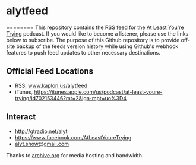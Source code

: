# alytfeed
========
This repository contains the RSS feed for the [At Least You're Trying](http://gtradio.net/alyt) podcast.
If you would like to become a listener, please use the links below to subscribe.
The purpose of this Github repository is to provide off-site backup of the feeds version history while using Github's webhook features to push feed updates to other necessary destinations.


## Official Feed Locations
- RSS, www.kaplon.us/alytfeed
- iTunes, https://itunes.apple.com/us/podcast/at-least-youre-trying/id702153446?mt=2&ign-mpt=uo%3D4



## Interact
- http://gtradio.net/alyt
- https://www.facebook.com/AtLeastYoureTrying
- alyt.show@gmail.com


Thanks to [archive.org](https://archive.org/donate) for media hosting and bandwidth.
